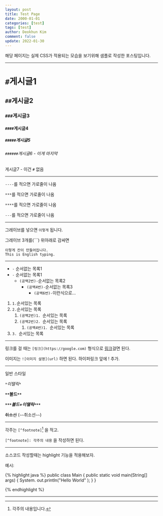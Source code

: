 ```yaml
---
layout: post
title: Test Page
date: 2000-01-01
categories: [test]
tags: [test]
author: Deokhun Kim
comment: false
update: 2022-01-30
---
```


해당 페이지는 실제 CSS가 적용되는 모습을 보기위해 샘플로 작성한 포스팅입니다.

----
# `#`게시글1
## `##`게시글2
### `###`게시글3
#### `####`게시글4
##### `#####`게시글5
###### `######`게시글6 - 이게 마지막
게시글7 - 이건 `#` 없음

----
`----`를 적으면 가로줄이 나옴

`***`를 적으면 가로줄이 나옴

`****`를 적으면 가로줄이 나옴

`---`를 적으면 가로줄이 나옴


----

그레이브를 넣으면 `이렇게` 됩니다.

그레이브 3개를(```) 위아래로 감싸면
```
이렇게 칸이 만들어집니다.
This is English typing.
```



---- 

- `-` 순서없는 목록1
- `-` 순서없는 목록1
  - `(공백2번)-`순서없는 목록2
    - `(공백4번)-`순서없는 목록3
      - `(공백6번)-`이런식으로...


1. `1.`순서있는 목록
2. `2.`순서있는 목록
   1. `(공백2번)1. `순서있는 목록
   2. `(공백2번)2. `순서있는 목록
      1. `(공백4번)1. `순서있는 목록
3. `3. `순서있는 목록

---- 
링크를 걸 때는 `[링크](https://google.com)` 형식으로 [링크](https://google.com)걸면 된다.

이미지는 `![이미지 설명](url)` 하면 된다. 하이퍼링크 앞에 ! 추가.

---- 
일반 스타일

*`*`이탤릭`*`*

**`**`볼드`**`**

***`***`볼드+이탤릭`***`***

~~취소선~~ (`~~`취소선`~~`)


---- 
각주는 `[^footnote]`[^footnote] 을 적고.

`[^footnote]: 각주의 내용` 을 작성하면 된다. 

[^footnote]: 각주의 내용입니다.

---- 

소스코드 작성할때는 highlight 기능을 적용해보자.

예시:

{% highlight java %}
public class Main {
    public static void main(String[] args) {
        System. out.println("Hello World" );
    }
}

{% endhighlight %}

----



